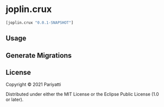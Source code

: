 # joplin.crux

```clojure
[joplin.crux "0.0.1-SNAPSHOT"]
```

## Usage



## Generate Migrations



## License

Copyright © 2021 Pariyatti

Distributed under either the MIT License or the Eclipse Public License (1.0 or later).
